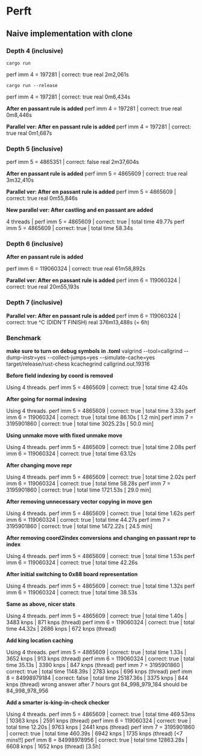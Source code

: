 # Perft

## Naive implementation with clone

### Depth 4 (inclusive)

`cargo run`

perf imm 4 = 197281 | correct: true
real    2m2,061s

`cargo run --release`

perf imm 4 = 197281 | correct: true
real    0m6,434s

**After en passant rule is added**
perf imm 4 = 197281 | correct: true
real	0m8,446s

**Parallel ver: After en passant rule is added**
perf imm 4 = 197281 | correct: true
real	0m1,687s

### Depth 5  (inclusive)

perf imm 5 = 4865351 | correct: false
real    2m37,604s

**After en passant rule is added**
perf imm 5 = 4865609 | correct: true
real	3m32,410s

**Parallel ver: After en passant rule is added**
perf imm 5 = 4865609 | correct: true
real	0m55,846s

**New parallel ver: After castling and en passant are added**

4 threads | perf imm 5 =    4865609 | correct: true | total time   49.77s
perf imm 5 =    4865609 | correct: true | total time   58.34s

### Depth 6  (inclusive)

**After en passant rule is added**

perf imm 6 = 119060324 | correct: true
real	61m58,892s

**Parallel ver: After en passant rule is added**
perf imm 6 = 119060324 | correct: true
real	20m55,193s

### Depth 7 (inclusive)

**Parallel ver: After en passant rule is added**
perf imm 6 = 119060324 | correct: true
^C (DIDN'T FINISH)
real	376m13,488s (= 6h)

### Benchmark

**make sure to turn on debug symbols in .toml**
valgrind --tool=callgrind --dump-instr=yes --collect-jumps=yes --simulate-cache=yes target/release/rust-chess
kcachegrind callgrind.out.19316

**Before field indexing by coord is removed**

Using 4 threads.
perf imm 5 =    4865609 | correct: true | total time   42.40s

**After going for normal indexing**

Using 4 threads.
perf imm 5 =    4865609 | correct: true | total time    3.33s
perf imm 6 =  119060324 | correct: true | total time   86.10s   [  1.2 min]
perf imm 7 = 3195901860 | correct: true | total time 3025.23s   [ 50.0 min]

**Using unmake move with fixed unmake move**

Using 4 threads.
perf imm 5 =    4865609 | correct: true | total time    2.08s
perf imm 6 =  119060324 | correct: true | total time   63.12s

**After changing move repr**

Using 4 threads.
perf imm 5 =    4865609 | correct: true | total time    2.02s
perf imm 6 =  119060324 | correct: true | total time   58.28s
perf imm 7 = 3195901860 | correct: true | total time 1721.53s  [ 29.0 min]

**After removing unnecessary vector copying in move gen**

Using 4 threads.
perf imm 5 =    4865609 | correct: true | total time    1.62s
perf imm 6 =  119060324 | correct: true | total time   44.27s
perf imm 7 = 3195901860 | correct: true | total time 1472.22s [ 24.5 min]

**After removing coord2index conversions and changing en passant repr to index**

Using 4 threads.
perf imm 5 =    4865609 | correct: true | total time    1.53s
perf imm 6 =  119060324 | correct: true | total time   42.26s

**After initial switching to 0x88 board representation**

Using 4 threads.
perf imm 5 =    4865609 | correct: true | total time    1.32s
perf imm 6 =  119060324 | correct: true | total time   38.53s

**Same as above, nicer stats**

Using 4 threads.
perf imm 5 =    4865609 | correct: true | total time    1.40s |  3483 knps |   871 knps (thread)
perf imm 6 =  119060324 | correct: true | total time   44.32s |  2686 knps |   672 knps (thread)

**Add king location caching**

Using 4 threads.
perf imm 5 =    4865609  | correct: true  | total time     1.33s |  3652 knps |   913 knps (thread)
perf imm 6 =  119060324  | correct: true  | total time    35.13s |  3390 knps |   847 knps (thread)
perf imm 7 = 3195901860  | correct: true  | total time  1148.39s |  2783 knps |   696 knps (thread)
perf imm 8 = 84998979184 | correct: false | total time 25187.36s |  3375 knps |   844 knps (thread)
wrong answer after 7 hours
got       84_998_979_184
should be 84_998_978_956

**Add a smarter is-king-in-check checker**

Using 4 threads.
perf imm 5 =     4865609 | correct: true | total time  469.53ms | 10363 knps |  2591 knps (thread)
perf imm 6 =   119060324 | correct: true | total time    12.20s |  9763 knps |  2441 knps (thread)
perf imm 7 =  3195901860 | correct: true | total time   460.39s |  6942 knps |  1735 knps (thread) [<7 mins!!]
perf imm 8 = 84998978956 | correct: true | total time 12863.28s |  6608 knps |  1652 knps (thread) [3.5h]
